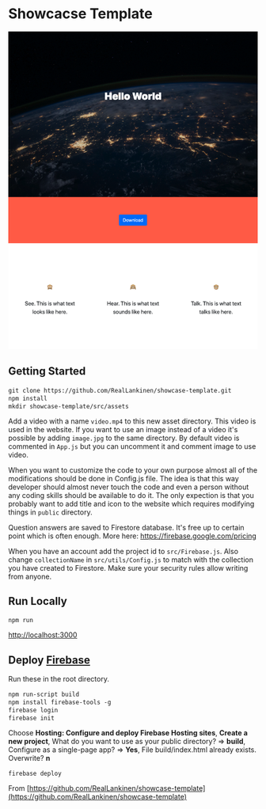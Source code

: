 # Showcacse Template

![screenshot of the website](./screenshot.png)

## Getting Started

```
git clone https://github.com/RealLankinen/showcase-template.git
npm install
mkdir showcase-template/src/assets
```

Add a video with a name `video.mp4` to this new asset directory. This video is used in the website. If you want to use an image instead of a video it's possible by adding `image.jpg` to the same directory. By default video is commented in `App.js` but you can uncomment it and comment image to use video.

When you want to customize the code to your own purpose almost all of the modifications should be done in Config.js file. The idea is that this way developer should almost never touch the code and even a person without any coding skills should be available to do it. The only expection is that you probably want to add title and icon to the website which requires modifying things in `public` directory.

Question answers are saved to Firestore database. It's free up to certain point which is often enough. More here: https://firebase.google.com/pricing

When you have an account add the project id to `src/Firebase.js`. Also change `collectionName` in `src/utils/Config.js` to match with the collection you have created to Firestore. Make sure your security rules allow writing from anyone.

## Run Locally

```
npm run
```

[http://localhost:3000](http://localhost:3000)

## Deploy [Firebase](https://firebase.google.com/)

Run these in the root directory.

```
npm run-script build
npm install firebase-tools -g
firebase login
firebase init
```

Choose **Hosting: Configure and deploy Firebase Hosting sites**, **Create a new project**, What do you want to use as your public directory? => **build**, Configure as a single-page app? => **Yes**, File build/index.html already exists. Overwrite? **n**

```
firebase deploy
```


From [https://github.com/RealLankinen/showcase-template](https://github.com/RealLankinen/showcase-template)
